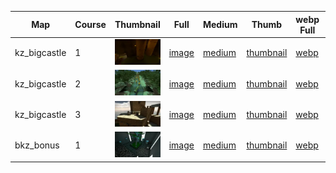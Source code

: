 | Map | Course | Thumbnail | Full | Medium | Thumb | webp Full | webp Medium | webp Thumb |
|-----|--------|-----------|------|--------|-------|-----------|-------------|------------|
|kz_bigcastle|1|![1](webp/thumbnail/kz_bigcastle/1.webp?raw=true)|[image](full/kz_bigcastle/1.jpg?raw=true)|[medium](medium/kz_bigcastle/1.jpg?raw=true)|[thumbnail](thumbnail/kz_bigcastle/1.jpg?raw=true)|[webp](webp/full/kz_bigcastle/1.webp?raw=true)|[medium](webp/medium/kz_bigcastle/1.webp?raw=true)|[thumbnail](webp/thumbnail/kz_bigcastle/1.webp?raw=true)|
|kz_bigcastle|2|![2](webp/thumbnail/kz_bigcastle/2.webp?raw=true)|[image](full/kz_bigcastle/2.jpg?raw=true)|[medium](medium/kz_bigcastle/2.jpg?raw=true)|[thumbnail](thumbnail/kz_bigcastle/2.jpg?raw=true)|[webp](webp/full/kz_bigcastle/2.webp?raw=true)|[medium](webp/medium/kz_bigcastle/2.webp?raw=true)|[thumbnail](webp/thumbnail/kz_bigcastle/2.webp?raw=true)|
|kz_bigcastle|3|![3](webp/thumbnail/kz_bigcastle/3.webp?raw=true)|[image](full/kz_bigcastle/3.jpg?raw=true)|[medium](medium/kz_bigcastle/3.jpg?raw=true)|[thumbnail](thumbnail/kz_bigcastle/3.jpg?raw=true)|[webp](webp/full/kz_bigcastle/3.webp?raw=true)|[medium](webp/medium/kz_bigcastle/3.webp?raw=true)|[thumbnail](webp/thumbnail/kz_bigcastle/3.webp?raw=true)|
|bkz_bonus|1|![1](webp/thumbnail/bkz_bonus/1.webp?raw=true)|[image](full/bkz_bonus/1.jpg?raw=true)|[medium](medium/bkz_bonus/1.jpg?raw=true)|[thumbnail](thumbnail/bkz_bonus/1.jpg?raw=true)|[webp](webp/full/bkz_bonus/1.webp?raw=true)|[medium](webp/medium/bkz_bonus/1.webp?raw=true)|[thumbnail](webp/thumbnail/bkz_bonus/1.webp?raw=true)|